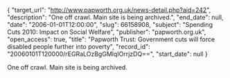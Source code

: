 {
  "target_url": "http://www.papworth.org.uk/news-detail.php?aid=242", 
  "description": "One off crawl. Main site is being archived.", 
  "end_date": null, 
  "date": "2006-01-01T12:00:00", 
  "slug": 66158908, 
  "subject": "Spending Cuts 2010: Impact on Social Welfare", 
  "publisher": "papworth.org.uk", 
  "open_access": true, 
  "title": "Papworth Trust: Government cuts will force disabled people further into poverty", 
  "record_id": "20060101T120000/rEGRaLOzBgGMlqIOrrjzDQ==", 
  "start_date": null
}

One off crawl. Main site is being archived.